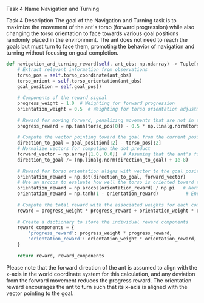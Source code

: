Task 4 Name
Navigation and Turning

Task 4 Description
The goal of the Navigation and Turning task is to maximize the movement of the ant's torso (forward progression) while also changing the torso orientation to face towards various goal positions randomly placed in the environment. The ant does not need to reach the goals but must turn to face them, promoting the behavior of navigation and turning without focusing on goal completion.

```python
def navigation_and_turning_reward(self, ant_obs: np.ndarray) -> Tuple[np.float64, Dict[str, np.float64]]:
    # Extract relevant information from observations
    torso_pos = self.torso_coordinate(ant_obs)
    torso_orient = self.torso_orientation(ant_obs)
    goal_position = self.goal_pos()
    
    # Components of the reward signal
    progress_weight = 1.0  # Weighting for forward progression
    orientation_weight = 0.5  # Weighting for torso orientation adjustment
    
    # Reward for moving forward, penalizing movements that are not in the x-direction
    progress_reward = np.tanh(torso_pos[0]) - 0.5 * np.linalg.norm(torso_pos[1:])
    
    # Compute the vector pointing toward the goal from the current position
    direction_to_goal = goal_position[:2] - torso_pos[:2]
    # Normalize vectors for computing the dot product
    forward_vector = np.array([1.0, 0.0])  # Assuming that the ant's forward direction aligns with the x-axis
    direction_to_goal /= (np.linalg.norm(direction_to_goal) + 1e-8)
    
    # Reward for torso orientation aligns with vector to the goal position
    orientation_reward = np.dot(direction_to_goal, forward_vector)
    # Use an arccos to evaluate how well the torso is oriented toward the goal (0 means facing)
    orientation_reward = np.arccos(orientation_reward) / np.pi   # Normalized between [0, 1]
    orientation_reward = np.tanh(1 - orientation_reward)          # Encourage to face the goal
    
    # Compute the total reward with the associated weights for each component
    reward = progress_weight * progress_reward + orientation_weight * orientation_reward
    
    # Create a dictionary to store the individual reward components
    reward_components = {
        'progress_reward': progress_weight * progress_reward,
        'orientation_reward': orientation_weight * orientation_reward,
    }
    
    return reward, reward_components
```

Please note that the forward direction of the ant is assumed to align with the x-axis in the world coordinate system for this calculation, and any deviation from the forward movement reduces the progress reward. The orientation reward encourages the ant to turn such that its x-axis is aligned with the vector pointing to the goal.